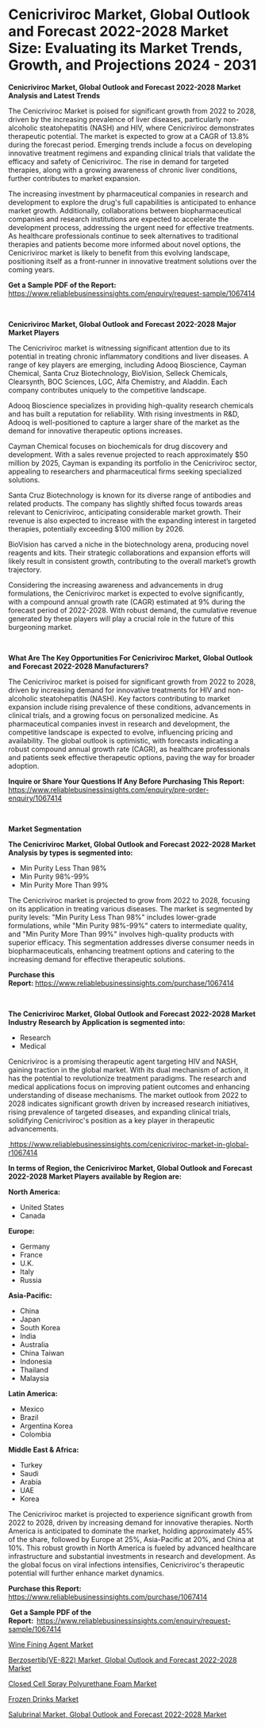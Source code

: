 <p><h1>Cenicriviroc Market, Global Outlook and Forecast 2022-2028 Market Size: Evaluating its Market Trends, Growth, and Projections 2024 - 2031</h1></p><p><strong>Cenicriviroc Market, Global Outlook and Forecast 2022-2028 Market Analysis and Latest Trends</strong></p>
<p><p>The Cenicriviroc Market is poised for significant growth from 2022 to 2028, driven by the increasing prevalence of liver diseases, particularly non-alcoholic steatohepatitis (NASH) and HIV, where Cenicriviroc demonstrates therapeutic potential. The market is expected to grow at a CAGR of 13.8% during the forecast period. Emerging trends include a focus on developing innovative treatment regimens and expanding clinical trials that validate the efficacy and safety of Cenicriviroc. The rise in demand for targeted therapies, along with a growing awareness of chronic liver conditions, further contributes to market expansion.</p><p>The increasing investment by pharmaceutical companies in research and development to explore the drug's full capabilities is anticipated to enhance market growth. Additionally, collaborations between biopharmaceutical companies and research institutions are expected to accelerate the development process, addressing the urgent need for effective treatments. As healthcare professionals continue to seek alternatives to traditional therapies and patients become more informed about novel options, the Cenicriviroc market is likely to benefit from this evolving landscape, positioning itself as a front-runner in innovative treatment solutions over the coming years.</p></p>
<p><strong>Get a Sample PDF of the Report:&nbsp;</strong> <a href="https://www.reliablebusinessinsights.com/enquiry/request-sample/1067414">https://www.reliablebusinessinsights.com/enquiry/request-sample/1067414</a></p>
<p>&nbsp;</p>
<p><strong>Cenicriviroc Market, Global Outlook and Forecast 2022-2028 Major Market Players</strong></p>
<p><p>The Cenicriviroc market is witnessing significant attention due to its potential in treating chronic inflammatory conditions and liver diseases. A range of key players are emerging, including Adooq Bioscience, Cayman Chemical, Santa Cruz Biotechnology, BioVision, Selleck Chemicals, Clearsynth, BOC Sciences, LGC, Alfa Chemistry, and Aladdin. Each company contributes uniquely to the competitive landscape.</p><p>Adooq Bioscience specializes in providing high-quality research chemicals and has built a reputation for reliability. With rising investments in R&D, Adooq is well-positioned to capture a larger share of the market as the demand for innovative therapeutic options increases. </p><p>Cayman Chemical focuses on biochemicals for drug discovery and development. With a sales revenue projected to reach approximately $50 million by 2025, Cayman is expanding its portfolio in the Cenicriviroc sector, appealing to researchers and pharmaceutical firms seeking specialized solutions.</p><p>Santa Cruz Biotechnology is known for its diverse range of antibodies and related products. The company has slightly shifted focus towards areas relevant to Cenicriviroc, anticipating considerable market growth. Their revenue is also expected to increase with the expanding interest in targeted therapies, potentially exceeding $100 million by 2026.</p><p>BioVision has carved a niche in the biotechnology arena, producing novel reagents and kits. Their strategic collaborations and expansion efforts will likely result in consistent growth, contributing to the overall market’s growth trajectory. </p><p>Considering the increasing awareness and advancements in drug formulations, the Cenicriviroc market is expected to evolve significantly, with a compound annual growth rate (CAGR) estimated at 9% during the forecast period of 2022-2028. With robust demand, the cumulative revenue generated by these players will play a crucial role in the future of this burgeoning market.</p></p>
<p>&nbsp;</p>
<p><strong>What Are The Key Opportunities For Cenicriviroc Market, Global Outlook and Forecast 2022-2028 Manufacturers?</strong></p>
<p><p>The Cenicriviroc market is poised for significant growth from 2022 to 2028, driven by increasing demand for innovative treatments for HIV and non-alcoholic steatohepatitis (NASH). Key factors contributing to market expansion include rising prevalence of these conditions, advancements in clinical trials, and a growing focus on personalized medicine. As pharmaceutical companies invest in research and development, the competitive landscape is expected to evolve, influencing pricing and availability. The global outlook is optimistic, with forecasts indicating a robust compound annual growth rate (CAGR), as healthcare professionals and patients seek effective therapeutic options, paving the way for broader adoption.</p></p>
<p><strong>Inquire or Share Your Questions If Any Before Purchasing This Report:</strong> <a href="https://www.reliablebusinessinsights.com/enquiry/pre-order-enquiry/1067414">https://www.reliablebusinessinsights.com/enquiry/pre-order-enquiry/1067414</a></p>
<p>&nbsp;</p>
<p><strong>Market Segmentation</strong></p>
<p><strong>The Cenicriviroc Market, Global Outlook and Forecast 2022-2028 Market Analysis by types is segmented into:</strong></p>
<p><ul><li>Min Purity Less Than 98%</li><li>Min Purity 98%-99%</li><li>Min Purity More Than 99%</li></ul></p>
<p><p>The Cenicriviroc market is projected to grow from 2022 to 2028, focusing on its application in treating various diseases. The market is segmented by purity levels: "Min Purity Less Than 98%" includes lower-grade formulations, while "Min Purity 98%-99%" caters to intermediate quality, and "Min Purity More Than 99%" involves high-quality products with superior efficacy. This segmentation addresses diverse consumer needs in biopharmaceuticals, enhancing treatment options and catering to the increasing demand for effective therapeutic solutions.</p></p>
<p><strong>Purchase this Report:&nbsp;</strong><a href="https://www.reliablebusinessinsights.com/purchase/1067414">https://www.reliablebusinessinsights.com/purchase/1067414</a></p>
<p>&nbsp;</p>
<p><strong>The Cenicriviroc Market, Global Outlook and Forecast 2022-2028 Market Industry Research by Application is segmented into:</strong></p>
<p><ul><li>Research</li><li>Medical</li></ul></p>
<p><p>Cenicriviroc is a promising therapeutic agent targeting HIV and NASH, gaining traction in the global market. With its dual mechanism of action, it has the potential to revolutionize treatment paradigms. The research and medical applications focus on improving patient outcomes and enhancing understanding of disease mechanisms. The market outlook from 2022 to 2028 indicates significant growth driven by increased research initiatives, rising prevalence of targeted diseases, and expanding clinical trials, solidifying Cenicriviroc's position as a key player in therapeutic advancements.</p></p>
<p><a href="https://www.reliablebusinessinsights.com/cenicriviroc-market-in-global-r1067414">&nbsp;https://www.reliablebusinessinsights.com/cenicriviroc-market-in-global-r1067414</a></p>
<p><strong>In terms of Region, the Cenicriviroc Market, Global Outlook and Forecast 2022-2028 Market Players available by Region are:</strong></p>
<p>
    <p> <strong> North America: </strong>
        <ul>
            <li>United States</li>
            <li>Canada</li>
        </ul>
        </p> 
    <p> <strong> Europe: </strong>
        <ul>
            <li>Germany</li>
            <li>France</li>
            <li>U.K.</li>
            <li>Italy</li>
            <li>Russia</li>
        </ul>
        </p> 
    <p> <strong> Asia-Pacific: </strong>
        <ul>
            <li>China</li>
            <li>Japan</li>
            <li>South Korea</li>
            <li>India</li>
            <li>Australia</li>
            <li>China Taiwan</li>
            <li>Indonesia</li>
            <li>Thailand</li>
            <li>Malaysia</li>
        </ul>
        </p> 
    <p> <strong> Latin America: </strong>
        <ul>
            <li>Mexico</li>
            <li>Brazil</li>
            <li>Argentina Korea</li>
            <li>Colombia</li>
        </ul>
        </p> 
    <p> <strong> Middle East & Africa: </strong>
        <ul>
            <li>Turkey</li>
            <li>Saudi</li>
            <li>Arabia</li>
            <li>UAE</li>
            <li>Korea</li>
        </ul>
    </p>
    </p>
<p><p>The Cenicriviroc market is projected to experience significant growth from 2022 to 2028, driven by increasing demand for innovative therapies. North America is anticipated to dominate the market, holding approximately 45% of the share, followed by Europe at 25%, Asia-Pacific at 20%, and China at 10%. This robust growth in North America is fueled by advanced healthcare infrastructure and substantial investments in research and development. As the global focus on viral infections intensifies, Cenicriviroc's therapeutic potential will further enhance market dynamics.</p></p>
<p><strong>Purchase this Report: </strong><a href="https://www.reliablebusinessinsights.com/purchase/1067414">https://www.reliablebusinessinsights.com/purchase/1067414</a></p>
<p>&nbsp;<strong>Get a Sample PDF of the Report:&nbsp;&nbsp;</strong><a href="https://www.reliablebusinessinsights.com/enquiry/request-sample/1067414">https://www.reliablebusinessinsights.com/enquiry/request-sample/1067414</a></p>
<p><strong></strong></p>
<p><p><a href="https://issuu.com/reportprime-2/docs/wine-fining-agent-market-size-2030._7df828b9cc5e9c">Wine Fining Agent Market</a></p><p><a href="https://github.com/lambertr3e8v/Market-Research-Report-List-1/blob/main/berzosertibve-822-market-global-outlook-and-forecast-2022-2028-market.md">Berzosertib(VE-822) Market, Global Outlook and Forecast 2022-2028 Market</a></p><p><a href="https://issuu.com/reportprime-2/docs/closed-cell-spray-polyurethane-foam_0192873813d912">Closed Cell Spray Polyurethane Foam Market</a></p><p><a href="https://www.linkedin.com/pulse/market-leaders-laggards-global-frozen-drinks-trends-forecast-2sbie?trackingId=%2F3jrSPSnSlaPEUaFqr%2FVMQ%3D%3D">Frozen Drinks Market</a></p><p><a href="https://github.com/WayneGriffin411/Market-Research-Report-List-1/blob/main/salubrinal-market-global-outlook-and-forecast-2022-2028-market.md">Salubrinal Market, Global Outlook and Forecast 2022-2028 Market</a></p></p>